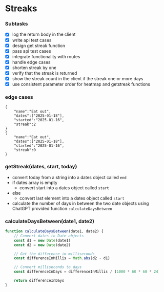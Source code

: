 # Streaks

### Subtasks 
- [x] log the return body in the client
- [x] write api test cases
- [x] design get streak function
- [x] pass api test cases
- [x] integrate functionality with routes
- [x] handle edge cases
- [x] shorten streak by one
- [x] verify that the streak is returned
- [x] show the streak count in the client if the streak one or more days
- [x] use consistent parameter order for heatmap and getstreak functions

### edge cases
```
{
    "name":"Eat out",
    "dates":["2025-01-18"],
    "started":"2025-01-16",
    "streak":2
}
{
    "name":"Eat out",
    "dates":["2025-01-18"],
    "started":"2025-01-16",
    "streak":0
}
```

### getStreak(dates, start, today)
- convert today from a string into a dates object called `end`
- if dates array is empty
    - convert start into a dates object called `start`
- else
    - convert last element into a dates object called `start`
- calculate the number of days in between the two date objects using ChatGPT provided function `calculateDaysBetween`

### calculateDaysBetween(date1, date2)

```js
function calculateDaysBetween(date1, date2) {
    // Convert dates to Date objects
    const d1 = new Date(date1)
    const d2 = new Date(date2)

    // Get the difference in milliseconds
    const differenceInMillis = Math.abs(d2 - d1)

    // Convert milliseconds to days
    const differenceInDays = differenceInMillis / (1000 * 60 * 60 * 24)

    return differenceInDays
}

```